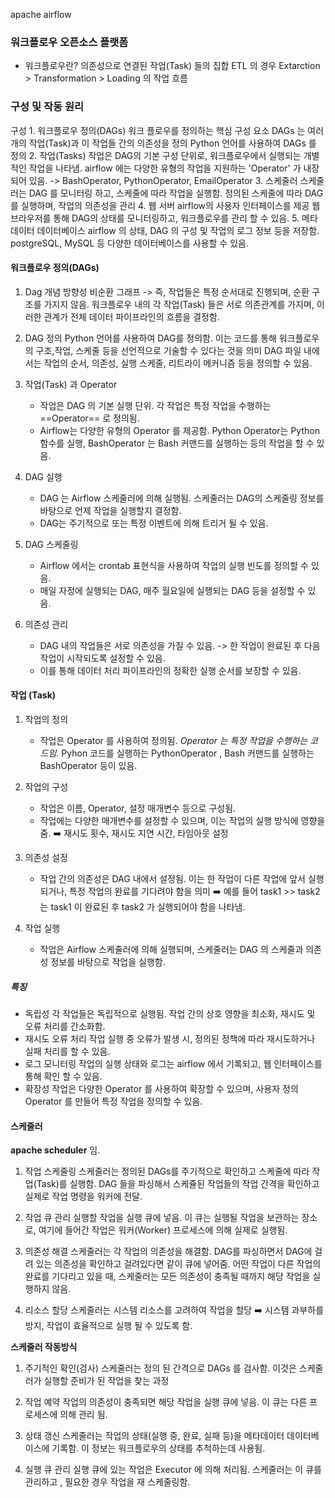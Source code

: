 apache airflow

### 워크플로우 오픈소스 플랫폼
* 워크플로우란?
	의존성으로 연결된 작업(Task) 들의 집합
	ETL 의 경우 Extarction > Transformation > Loading 의 작업 흐름


### 구성 및 작동 원리

구성
	1. 워크플로우 정의(DAGs)
		워크 플로우를 정의하는 핵심 구성 요소
		DAGs 는 여러 개의 작업(Task)과 이 작업들 간의 의존성을 정의
		Python 언어를 사용하여 DAGs 를 정의
	2. 작업(Tasks)
		작업은 DAG의 기본 구성 단위로, 워크플로우에서 실행되는 개별적인 작업을 나타냄.
		airflow 에는 다양한 유형의 작업을 지원하는 'Operator' 가 내장되어 있음.
			-> BashOperator, PythonOperator, EmailOperator
	3. 스케줄러
		스케줄러는 DAG 를 모니터링 하고, 스케줄에 따라 작업을 실행함.
		정의된 스케줄에 따라 DAG를 실행하며, 작업의 의존성을 관리
	4. 웹 서버
		airflow의 사용자 인터페이스를 제공
		웹 브라우저를 통해 DAG의 상태를 모니터링하고, 워크플로우를 관리 할 수 있음.
	5. 메타데이터 데이터베이스
		airflow 의 상태, DAG 의 구성 및 작업의 로그 정보 등을 저장함.
		postgreSQL, MySQL 등 다양한 데이터베이스를 사용할 수 있음.




#### 워크플로우 정의(DAGs)
1. Dag 개념
	방향성 비순환 그래프 -> 즉, 작업들은 특정 순서대로 진행되며, 순환 구조를 가지지 않음.
	워크플로우 내의 각 작업(Task) 들은 서로 의존관계를 가지며, 이러한 관계가 전체 데이터 파이프라인의 흐름을 결정함.

2. DAG 정의
	Python 언어를 사용하여 DAG를 정의함. 이는 코드를 통해 워크플로우의 구조,작업, 스케줄 등을 선언적으로 기술할 수 있다는 것을 의미
	DAG 파일 내에서는 작업의 순서, 의존성, 실행 스케줄, 리트라이 메커니즘 등을 정의할 수 있음.

3. 작업(Task) 과 Operator
	* 작업은 DAG 의 기본 실행 단위. 각 작업은 특정 작업을 수행하는 ==Operator== 로 정의됨.
	* Airflow는 다양한 유형의 Operator 를 제공함. Python Operator는 Python 함수를 실행, BashOperator 는 Bash 커맨드를 실행하는 등의 작업을 할 수 있음.

4. DAG 실행
	* DAG 는 Airflow 스케줄러에 의해 실행됨. 스케줄러는 DAG의 스케줄링 정보를 바탕으로 언제 작업을 실행할지 결정함.
	* DAG는 주기적으로 또는 특정 이벤트에 의해 트리거 될 수 있음.

5. DAG 스케줄링
	* Airflow 에서는 crontab 표현식을 사용하여 작업의 실행 빈도를 정의할 수 있음.
	* 매일 자정에 실행되는 DAG, 매주 월요일에 실행되는 DAG 등을 설정할 수 있음.

6. 의존성 관리
	* DAG 내의 작업들은 서로 의존성을 가질 수 있음. -> 한 작업이 완료된 후 다음 작업이 시작되도록 설정할 수 있음.
	* 이를 통해 데이터 처리 파이프라인의 정확한 실행 순서를 보장할 수 있음.

#### 작업 (Task)
1. 작업의 정의
	* 작업은 Operator 를 사용하여 정의됨. _Operator 는 특정 작업을 수행하는 코드임._ Pyhon 코드를 실행하는 PythonOperator , Bash 커맨드를 실행하는 BashOperator 등이 있음.

2. 작업의 구성
	* 작업은 이름, Operator, 설정 매개변수 등으로 구성됨.
	* 작업에는 다양한 매개변수를 설정할 수 있으며, 이는 작업의 실행 방식에 영향을 줌.
		 ➡️ 재시도 횟수, 재시도 지연 시간, 타임아웃 설정

3. 의존성 설정
	* 작업 간의 의존성은 DAG 내에서 설정됨. 이는 한 작업이 다른 작업에 앞서 실행되거나, 특정 작업의 완료를 기다려야 함을 의미
	 ➡️ 예를 들어 task1 >> task2 는 task1 이 완료된 후 task2 가 실행되어야 함을 나타냄.

4. 작업 실행
	* 작업은 Airflow 스케줄러에 의해 실행되며, 스케줄러는 DAG 의 스케줄과 의존성 정보를 바탕으로 작업을 실행함.


##### 특징
* 독립성
	각 작업들은 독립적으로 실행됨. 작업 간의 상호 영향을 최소화, 재시도 및 오류 처리를 간소화함.
* 재시도 오류 처리
	작업 실행 중 오류가 발생 시, 정의된 정책에 따라 재시도하거나 실패 처리를 할 수 있음.
* 로그 모니터링
	작업의 실행 상태와 로그는 airflow 에서 기록되고, 웹 인터페이스를 통해 확인 할 수 있음.
* 확장성
	작업은 다양한 Operator 를 사용하여 확장할 수 있으며, 사용자 정의 Operator 를 만들어 특정 작업을 정의할 수 있음.



#### 스케줄러
**apache scheduler** 임.

1. 작업 스케줄링
	스케줄러는 정의된 DAGs를 주기적으로 확인하고 스케줄에 따라 작업(Task)를 실행함.
	DAG 들을 파싱해서 스케쥴된 작업들의 작업 간격을 확인하고 실제로 작업 명령을 워커에 전달.

2. 작업 큐 관리
	실행할 작업을 실행 큐에 넣음.  이 큐는 실행될 작업을 보관하는 장소로, 여기에 들어간 작업은 워커(Worker) 프로세스에 의해 실제로 실행됨.

3. 의존성 해결
	스케줄러는 각 작업의 의존성을 해결함. DAG를 파싱하면서 DAG에 걸려 있는 의존성을 확인하고 걸려있다면 같이 큐에 넣어줌.
	어떤 작업이 다른 작업의 완료를 기다리고 있을 때, 스케줄러는 모든 의존성이 충족될 때까지 해당 작업을 실행하지 않음.

4. 리소스 할당
	스케줄러는 시스템 리소스를 고려하여 작업을 할당
	➡️ 시스템 과부하를 방지, 작업이 효율적으로 실행 될 수 있도록 함.

**스케줄러 작동방식**
1. 주기적인 확인(검사)
	스케줄러는 정의 된 간격으로 DAGs 를 검사함. 이것은 스케줄러가 실행할 준비가 된 작업을 찾는 과정

2. 작업 예약
	작업의 의존성이 충족되면 해당 작업을 실행 큐에 넣음. 이 큐는 다른 프로세스에 의해 관리 됨.

3. 상태 갱신
	스케줄러는 작업의 상태(실행 중, 완료, 실패 등)을 메타데이터 데이터베이스에 기록함. 이 정보는 워크플로우의 상태를 추척하는데 사용됨.

4. 실행 큐 관리
	실행 큐에 있는 작업은 Executor 에 의해 처리됨. 스케줄러는 이 큐를 관리하고 , 필요한 경우 작업을 재 스케줄링함.